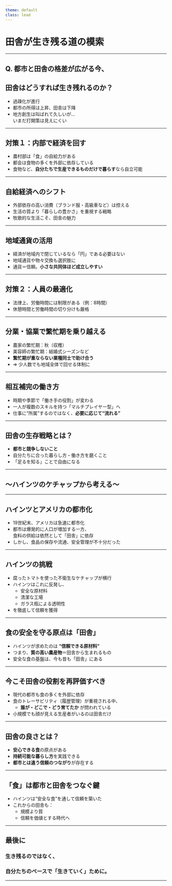 ```yaml
---
theme: default
class: lead
---
```


# 田舎が生き残る道の模索

---

## Q. 都市と田舎の格差が広がる今、  
## 田舎はどうすれば生き残れるのか？

- 過疎化が進行
- 都市の所得は上昇、田舎は下降
- 地方創生は叫ばれて久しいが…  
  いまだ打開策は見えにくい

---

## 対策１：内部で経済を回す

- 農村部は「食」の自給力がある
- 都会は食物の多くを外部に依存している
- 食物など、**自分たちで生産できるものだけで暮らす**なら自立可能

---

## 自給経済へのシフト

- 外部依存の高い消費（ブランド服・高級車など）は控える
- 生活の質より「暮らしの豊かさ」を重視する戦略
- 牧歌的な生活こそ、田舎の魅力

---

## 地域通貨の活用

- 経済が地域内で閉じているなら「円」である必要はない
- 地域通貨や物々交換も選択肢に
- 通貨＝信頼。**小さな共同体ほど成立しやすい**

---

## 対策２：人員の最適化

- 法律上、労働時間には制限がある（例：8時間）
- 休憩時間と労働時間の切り分けも厳格

---

## 分業・協業で繁忙期を乗り越える

- 農家の繁忙期：秋（収穫）
- 美容師の繁忙期：結婚式シーズンなど
- **繁忙期が重ならない業種同士で助け合う**
- ⇒ 少人数でも地域全体で回せる体制に

---

## 相互補完の働き方

- 時期や季節で「働き手の役割」が変わる
- 一人が複数のスキルを持つ「マルチプレイヤー型」へ
- 仕事に“所属”するのではなく、**必要に応じて“流れる”**

---

## 田舎の生存戦略とは？

- **都市と競争しないこと**
- 自分たちに合った暮らし方・働き方を磨くこと
- 「足るを知る」ことで自由になる

---

## 〜ハインツのケチャップから考える〜

---

## ハインツとアメリカの都市化

- 19世紀末、アメリカは急速に都市化
- 都市は爆発的に人口が増加する一方、  
  食料の供給は依然として「田舎」に依存
- しかし、食品の保存や流通、安全管理が不十分だった

---

## ハインツの挑戦

- 腐ったトマトを使った不衛生なケチャップが横行
- ハインツはこれに反発し、
  - 安全な原材料
  - 清潔な工場
  - ガラス瓶による透明性
- を徹底して信頼を獲得

---

## 食の安全を守る原点は「田舎」

- ハインツが求めたのは **“信頼できる原材料”**
- つまり、**質の高い農産物**＝田舎から生まれるもの
- 安全な食の基盤は、今も昔も「田舎」にある

---

## 今こそ田舎の役割を再評価すべき

- 現代の都市も食の多くを外部に依存
- 食のトレーサビリティ（履歴管理）が重視される中、
  - **誰が・どこで・どう育てたか** が問われている
- 小規模でも顔が見える生産者がいるのは田舎だけ

---

## 田舎の良さとは？

- **安心できる食**の原点がある
- **持続可能な暮らし方**を実践できる
- **都市とは違う信頼のつながり**が存在する

---

## 「食」は都市と田舎をつなぐ鍵

- ハインツは“安全な食”を通して信頼を築いた
- これからの田舎も：
  - 規模より質
  - 信頼を価値とする時代へ


---

## 最後に

### 生き残るのではなく、  
### 自分たちのペースで「生きていく」ために。

---

